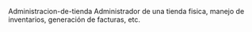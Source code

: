Administracion-de-tienda
Administrador de una tienda fisica, manejo de inventarios, generación de facturas, etc.
